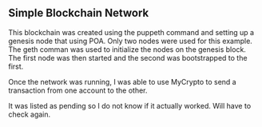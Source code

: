 ## Simple Blockchain Network

This blockchain was created using the puppeth command and setting up a genesis node that using POA.  Only two nodes were used for this example.  The geth comman was used to initialize the nodes on the genesis block.  The first node was then started and the second was bootstrapped to the first.  

Once the network was running, I was able to use MyCrypto to send a transaction from one account to the other.  

It was listed as pending so I do not know if it actually worked.  Will have to check again. 

